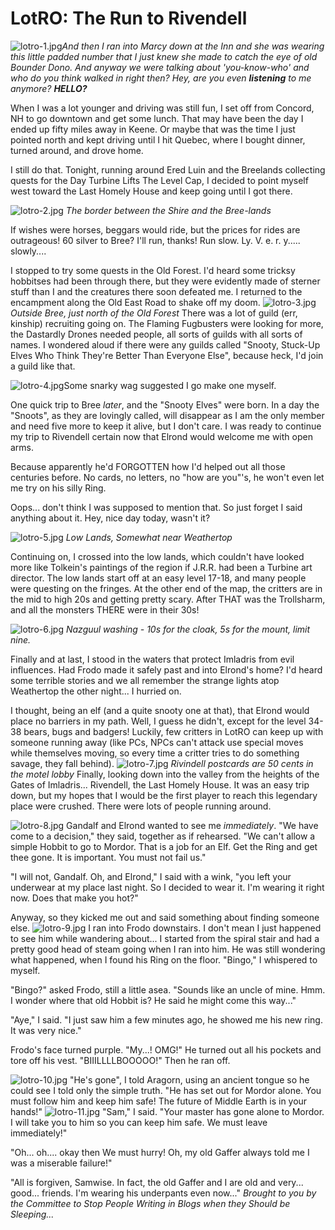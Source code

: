 # LotRO: The Run to Rivendell

![lotro-1.jpg](../uploads/2007/04/lotro-1.jpg)*And then I ran into Marcy down at the Inn and she was wearing this little padded number that I just knew she made to catch the eye of old Bounder Dono. And anyway we were talking about 'you-know-who' and who do you think walked in right then? Hey, are you even **listening** to me anymore? **HELLO?***

When I was a lot younger and driving was still fun, I set off from Concord, NH to go downtown and get some lunch. That may have been the day I ended up fifty miles away in Keene. Or maybe that was the time I just pointed north and kept driving until I hit Quebec, where I bought dinner, turned around, and drove home.

I still do that. Tonight, running around Ered Luin and the Breelands collecting quests for the Day Turbine Lifts The Level Cap, I decided to point myself west toward the Last Homely House and keep going until I got there.

![lotro-2.jpg](../uploads/2007/04/lotro-2.jpg)
*The border between the Shire and the Bree-lands*

If wishes were horses, beggars would ride, but the prices for rides are outrageous! 60 silver to Bree? I'll run, thanks! Run slow. Ly. V. e. r. y..... slowly....

I stopped to try some quests in the Old Forest. I'd heard some tricksy hobbitses had been through there, but they were evidently made of sterner stuff than I and the creatures there soon defeated me. I returned to the encampment along the Old East Road to shake off my doom.
![lotro-3.jpg](../uploads/2007/04/lotro-3.jpg)
*Outside Bree, just north of the Old Forest*
There was a lot of guild (err, kinship) recruiting going on. The Flaming Fugbusters were looking for more, the Dastardly Drones needed people, all sorts of guilds with all sorts of names. I wondered aloud if there were any guilds called "Snooty, Stuck-Up Elves Who Think They're Better Than Everyone Else", because heck, I'd join a guild like that.

![lotro-4.jpg](../uploads/2007/04/lotro-4.jpg)Some snarky wag suggested I go make one myself.

One quick trip to Bree *later*, and the "Snooty Elves" were born. In a day the "Snoots", as they are lovingly called, will disappear as I am the only member and need five more to keep it alive, but I don't care. I was ready to continue my trip to Rivendell certain now that Elrond would welcome me with open arms.

Because apparently he'd FORGOTTEN how I'd helped out all those centuries before. No cards, no letters, no "how are you"'s, he won't even let me try on his silly Ring.

Oops... don't think I was supposed to mention that. So just forget I said anything about it. Hey, nice day today, wasn't it?

![lotro-5.jpg](../uploads/2007/04/lotro-5.jpg)
*Low Lands, Somewhat near Weathertop*

Continuing on, I crossed into the low lands, which couldn't have looked more like Tolkein's paintings of the region if J.R.R. had been a Turbine art director. The low lands start off at an easy level 17-18, and many people were questing on the fringes. At the other end of the map, the critters are in the mid to high 20s and getting pretty scary. After THAT was the Trollsharm, and all the monsters THERE were in their 30s!

![lotro-6.jpg](../uploads/2007/04/lotro-6.jpg)
*Nazguul washing - 10s for the cloak, 5s for the mount, limit nine.*

Finally and at last, I stood in the waters that protect Imladris from evil influences. Had Frodo made it safely past and into Elrond's home? I'd heard some terrible stories and we all remember the strange lights atop Weathertop the other night... I hurried on.

I thought, being an elf (and a quite snooty one at that), that Elrond would place no barriers in my path. Well, I guess he didn't, except for the level 34-38 bears, bugs and badgers! Luckily, few critters in LotRO can keep up with someone running away (like PCs, NPCs can't attack use special moves while themselves moving, so every time a critter tries to do something savage, they fall behind).
![lotro-7.jpg](../uploads/2007/04/lotro-7.jpg)
*Rivindell postcards are 50 cents in the motel lobby*
Finally, looking down into the valley from the heights of the Gates of Imladris... Rivendell, the Last Homely House. It was an easy trip down, but my hopes that I would be the first player to reach this legendary place were crushed. There were lots of people running around.

![lotro-8.jpg](../uploads/2007/04/lotro-8.jpg) Gandalf and Elrond wanted to see me *immediately*. "We have come to a decision," they said, together as if rehearsed. "We can't allow a simple Hobbit to go to Mordor. That is a job for an Elf. Get the Ring and get thee gone. It is important. You must not fail us."

"I will not, Gandalf. Oh, and Elrond," I said with a wink, "you left your underwear at my place last night. So I decided to wear it. I'm wearing it right now. Does that make you hot?"

Anyway, so they kicked me out and said something about finding someone else.
![lotro-9.jpg](../uploads/2007/04/lotro-9.jpg)
I ran into Frodo downstairs. I don't mean I just happened to see him while wandering about... I started from the spiral stair and had a pretty good head of steam going when I ran into him. He was still wondering what happened, when I found his Ring on the floor. "Bingo," I whispered to myself.

"Bingo?" asked Frodo, still a little asea. "Sounds like an uncle of mine. Hmm. I wonder where that old Hobbit is? He said he might come this way..."

"Aye," I said. "I just saw him a few minutes ago, he showed me his new ring. It was very nice."

Frodo's face turned purple. "My...! OMG!" He turned out all his pockets and tore off his vest. "BIIILLLLBOOOOO!" Then he ran off.

![lotro-10.jpg](../uploads/2007/04/lotro-10.jpg) "He's gone", I told Aragorn, using an ancient tongue so he could see I told only the simple truth. "He has set out for Mordor alone. You must follow him and keep him safe! The future of Middle Earth is in your hands!"
![lotro-11.jpg](../uploads/2007/04/lotro-11.jpg)
"Sam," I said. "Your master has gone alone to Mordor. I will take you to him so you can keep him safe. We must leave immediately!"

"Oh... oh.... okay then We must hurry! Oh, my old Gaffer always told me I was a miserable failure!"

"All is forgiven, Samwise. In fact, the old Gaffer and I are old and very... good... friends. I'm wearing his underpants even now..."
*Brought to you by the Committee to Stop People Writing in Blogs when they Should be Sleeping...*








